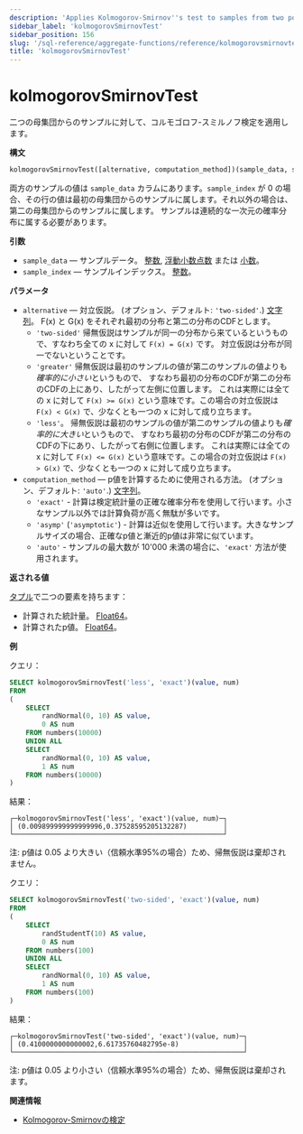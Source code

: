 ```yaml
---
description: 'Applies Kolmogorov-Smirnov''s test to samples from two populations.'
sidebar_label: 'kolmogorovSmirnovTest'
sidebar_position: 156
slug: '/sql-reference/aggregate-functions/reference/kolmogorovsmirnovtest'
title: 'kolmogorovSmirnovTest'
---
```





# kolmogorovSmirnovTest

二つの母集団からのサンプルに対して、コルモゴロフ-スミルノフ検定を適用します。

**構文**

```sql
kolmogorovSmirnovTest([alternative, computation_method])(sample_data, sample_index)
```

両方のサンプルの値は `sample_data` カラムにあります。`sample_index` が 0 の場合、その行の値は最初の母集団からのサンプルに属します。それ以外の場合は、第二の母集団からのサンプルに属します。
サンプルは連続的な一次元の確率分布に属する必要があります。

**引数**

- `sample_data` — サンプルデータ。 [整数](../../../sql-reference/data-types/int-uint.md), [浮動小数点数](../../../sql-reference/data-types/float.md) または [小数](../../../sql-reference/data-types/decimal.md)。
- `sample_index` — サンプルインデックス。 [整数](../../../sql-reference/data-types/int-uint.md)。

**パラメータ**

- `alternative` — 対立仮説。 (オプション、デフォルト: `'two-sided'`.) [文字列](../../../sql-reference/data-types/string.md)。
    F(x) と G(x) をそれぞれ最初の分布と第二の分布のCDFとします。
    - `'two-sided'`
        帰無仮説はサンプルが同一の分布から来ているというもので、すなわち全ての x に対して `F(x) = G(x)` です。
        対立仮説は分布が同一でないということです。
    - `'greater'`
        帰無仮説は最初のサンプルの値が第二のサンプルの値よりも*確率的に小さい*というもので、
        すなわち最初の分布のCDFが第二の分布のCDFの上にあり、したがって左側に位置します。
        これは実際には全ての x に対して `F(x) >= G(x)` という意味です。この場合の対立仮説は `F(x) < G(x)` で、少なくとも一つの x に対して成り立ちます。
    - `'less'`。
        帰無仮説は最初のサンプルの値が第二のサンプルの値よりも*確率的に大きい*というもので、
        すなわち最初の分布のCDFが第二の分布のCDFの下にあり、したがって右側に位置します。
        これは実際には全ての x に対して `F(x) <= G(x)` という意味です。この場合の対立仮説は `F(x) > G(x)` で、少なくとも一つの x に対して成り立ちます。
- `computation_method` — p値を計算するために使用される方法。 (オプション、デフォルト: `'auto'`.) [文字列](../../../sql-reference/data-types/string.md)。
    - `'exact'` - 計算は検定統計量の正確な確率分布を使用して行います。小さなサンプル以外では計算負荷が高く無駄が多いです。
    - `'asymp'` (`'asymptotic'`) - 計算は近似を使用して行います。大きなサンプルサイズの場合、正確なp値と漸近的p値は非常に似ています。
    - `'auto'`  - サンプルの最大数が 10'000 未満の場合に、`'exact'` 方法が使用されます。


**返される値**

[タプル](../../../sql-reference/data-types/tuple.md)で二つの要素を持ちます：

- 計算された統計量。 [Float64](../../../sql-reference/data-types/float.md)。
- 計算されたp値。 [Float64](../../../sql-reference/data-types/float.md)。

**例**

クエリ：

```sql
SELECT kolmogorovSmirnovTest('less', 'exact')(value, num)
FROM
(
    SELECT
        randNormal(0, 10) AS value,
        0 AS num
    FROM numbers(10000)
    UNION ALL
    SELECT
        randNormal(0, 10) AS value,
        1 AS num
    FROM numbers(10000)
)
```

結果：

```text
┌─kolmogorovSmirnovTest('less', 'exact')(value, num)─┐
│ (0.009899999999999996,0.37528595205132287)         │
└────────────────────────────────────────────────────┘
```

注:
p値は 0.05 より大きい（信頼水準95%の場合）ため、帰無仮説は棄却されません。

クエリ：

```sql
SELECT kolmogorovSmirnovTest('two-sided', 'exact')(value, num)
FROM
(
    SELECT
        randStudentT(10) AS value,
        0 AS num
    FROM numbers(100)
    UNION ALL
    SELECT
        randNormal(0, 10) AS value,
        1 AS num
    FROM numbers(100)
)
```

結果：

```text
┌─kolmogorovSmirnovTest('two-sided', 'exact')(value, num)─┐
│ (0.4100000000000002,6.61735760482795e-8)                │
└─────────────────────────────────────────────────────────┘
```

注:
p値は 0.05 より小さい（信頼水準95%の場合）ため、帰無仮説は棄却されます。

**関連情報**

- [Kolmogorov-Smirnovの検定](https://en.wikipedia.org/wiki/Kolmogorov%E2%80%93Smirnov_test)
